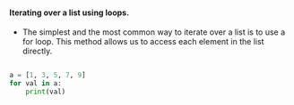#### Iterating over a list using loops.

- The simplest and the most common way to iterate over a list is to use a for loop. This method allows us to access each element in the list directly.

```python

a = [1, 3, 5, 7, 9]
for val in a:
    print(val)
```